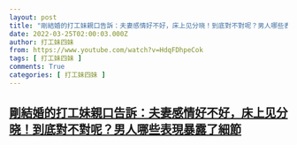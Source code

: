 ```yaml
---
layout: post
title: "剛結婚的打工妹親口告訴：夫妻感情好不好，床上见分晓！到底對不對呢？男人哪些表現暴露了細節"
date: 2022-03-25T02:00:03.000Z
author: 打工妹四妹
from: https://www.youtube.com/watch?v=HdqFDhpeCok
tags: [ 打工妹四妹 ]
comments: True
categories: [ 打工妹四妹 ]
---
```

<!--1648173603000-->
[剛結婚的打工妹親口告訴：夫妻感情好不好，床上见分晓！到底對不對呢？男人哪些表現暴露了細節](https://www.youtube.com/watch?v=HdqFDhpeCok)
------

<div>

</div>

